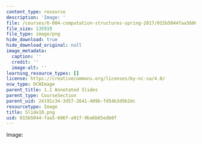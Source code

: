 ```yaml
---
content_type: resource
description: 'Image: '
file: /courses/6-004-computation-structures-spring-2017/015b5044faa5606fa91f9ba6b65edb0f_Slide10.png
file_size: 135919
file_type: image/png
hide_download: true
hide_download_original: null
image_metadata:
  caption: ''
  credit: ''
  image-alt: ''
learning_resource_types: []
license: https://creativecommons.org/licenses/by-nc-sa/4.0/
ocw_type: OCWImage
parent_title: 1.1 Annotated Slides
parent_type: CourseSection
parent_uid: 24191c34-3d57-2641-409b-fd54b3d9b2dc
resourcetype: Image
title: Slide10.png
uid: 015b5044-faa5-606f-a91f-9ba6b65edb0f
---
```

Image: 